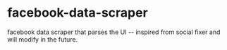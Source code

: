 # facebook-data-scraper
facebook data scraper that parses the UI -- inspired from social fixer and will modify in the future.
